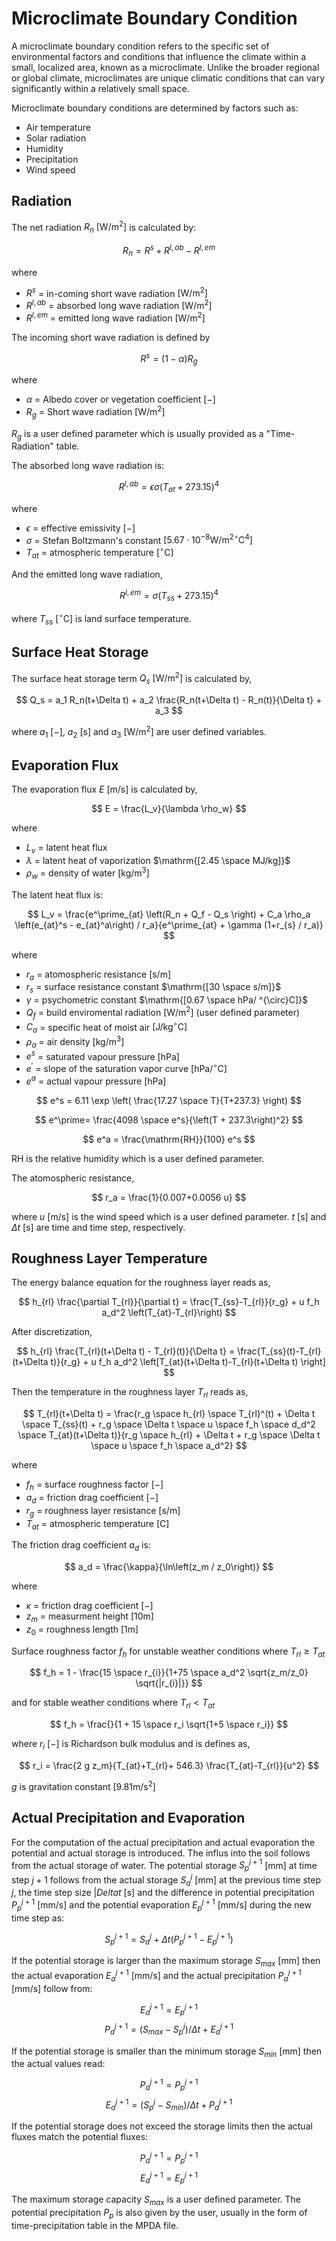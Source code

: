 # Microclimate Boundary Condition
A microclimate boundary condition refers to the specific set of environmental factors and conditions that influence the climate within a small, localized area, known as a microclimate. Unlike the broader regional or global climate, microclimates are unique climatic conditions that can vary significantly within a relatively small space.

Microclimate boundary conditions are determined by factors such as:

- Air temperature
- Solar radiation
- Humidity
- Precipitation
- Wind speed

## Radiation
The net radiation $R_n$ $\mathrm{[W/m^2]}$ is calculated by:

$$ R_n = R^s + R^{l,ab} - R^{l,em} $$

where

- $R^s$ = in-coming short wave radiation $\mathrm{[W/m^2]}$
- $R^{l,ab}$ = absorbed long wave radiation $\mathrm{[W/m^2]}$
- $R^{l,em}$ = emitted long wave radiation $\mathrm{[W/m^2]}$

The incoming short wave radiation is defined by

$$ R^s = \left(1 - \alpha \right) R_{g} $$

where

- $\alpha$ = Albedo cover or vegetation coefficient  $\mathrm{[-]}$
- $R_{g}$ = Short wave radiation  $\mathrm{[W/m^2]}$ 

$R_g$ is a user defined parameter which is usually provided as a "Time-Radiation" table.

The absorbed long wave radiation is:

$$ R^{l,ab}=  \epsilon \sigma \left( T_{at} +273.15 \right)^4 $$

where

- $\epsilon$ = effective emissivity  $\mathrm{[-]}$
- $\sigma$ = Stefan Boltzmann's constant  $\mathrm{[5.67 \cdot 10^{-8}  W/m^{2 \circ}C^4]}$
- $T_{at}$ = atmospheric temperature $\mathrm{[^{\circ}C]}$

And the emitted long wave radiation,

$$ R^{l,em} = \sigma \left( T_{ss} +273.15 \right)^4 $$

where $T_{ss}$ $\mathrm{[^{\circ}C]}$ is land surface temperature.

## Surface Heat Storage
The surface heat storage term $Q_s$ $\mathrm{[W/m^2]}$ is calculated by,

$$ Q_s =  a_1 R_n(t+\Delta t) + a_2 \frac{R_n(t+\Delta t) - R_n(t)}{\Delta t} + a_3 $$

where $a_1$ $\mathrm{[-]}$, $a_2$ $\mathrm{[s]}$ and $a_3$ $\mathrm{[W/m^2]}$ are user defined variables.


## Evaporation Flux
The evaporation flux $E$ $\mathrm{[m/s]}$ is calculated by,

$$ E = \frac{L_v}{\lambda \rho_w} $$

where

- $L_v$ = latent heat flux
- $\lambda$ = latent heat of vaporization $\mathrm{[2.45 \space MJ/kg]}$
- $\rho_w$  = density of water $\mathrm{[kg/m^3]}$

The latent heat flux is:

$$ L_v  = \frac{e^\prime_{at} \left(R_n + Q_f - Q_s \right) + C_a \rho_a \left(e_{at}^s - e_{at}^a\right) / r_a}{e^\prime_{at} + \gamma (1+r_{s} / r_a)} $$

where

- $r_a$ = atomospheric resistance $\mathrm{[s/m]}$
- $r_s$ = surface resistance constant $\mathrm{[30 \space s/m]}$ 
- $\gamma$ = psychometric constant $\mathrm{[0.67 \space hPa/ ^{\circ}C]}$
- $Q_f$ = build enviromental radiation $\mathrm{[W/m^2]}$ (user defined parameter)
- $C_a$ = specific heat of moist air $\mathrm{[J/kg ^{\circ}C]}$
- $\rho_a$ = air density $\mathrm{[kg/m^3]}$ 
- $e^s$ = saturated vapour pressure $\mathrm{[hPa]}$ 
- $e^\prime$ = slope of the saturation vapor curve $\mathrm{[hPa/ ^{\circ}C]}$
- $e^a$ = actual vapour pressure $\mathrm{[hPa]}$

$$ e^s = 6.11 \exp \left( \frac{17.27 \space T}{T+237.3} \right) $$

$$ e^\prime=  \frac{4098 \space e^s}{\left(T + 237.3\right)^2} $$   

$$ e^a = \frac{\mathrm{RH}}{100} e^s $$

$\mathrm{RH}$ is the relative humidity which is a user defined parameter.

The atomospheric resistance,

$$ r_a = \frac{1}{0.007+0.0056 u} $$

where $u$ $\mathrm{[m/s]}$ is the wind speed which is a user defined parameter. $t$ $\mathrm{[s]}$ and $\Delta t$ $\mathrm{[s]}$ are time and time step, respectively.

## Roughness Layer Temperature
The energy balance equation for the roughness layer reads as,

$$ h_{rl} \frac{\partial T_{rl}}{\partial t} = \frac{T_{ss}-T_{rl}}{r_g} + u f_h a_d^2 \left(T_{at}-T_{rl}\right)  $$

After discretization,

$$ h_{rl} \frac{T_{rl}(t+\Delta t) - T_{rl}(t)}{\Delta t} = \frac{T_{ss}(t)-T_{rl}(t+\Delta t)}{r_g} + u f_h a_d^2 \left[T_{at}(t+\Delta t)-T_{rl}(t+\Delta t) \right] $$

Then the temperature in the roughness layer $T_{rl}$ reads as,

$$ T_{rl}(t+\Delta t) = \frac{r_g \space h_{rl} \space T_{rl}^(t) + \Delta t \space T_{ss}(t) + r_g \space \Delta t \space u \space f_h \space d_d^2 \space T_{at}(t+\Delta t)}{r_g \space h_{rl} + \Delta t + r_g \space \Delta t \space u \space f_h \space a_d^2} $$

where

- $f_h$ = surface roughness factor $\mathrm{[-]}$
- $a_d$ = friction drag coefficient $\mathrm{[-]}$
- $r_g$ = roughness layer resistance $\mathrm{[s/m]}$
- $T_{at}$ = atmospheric temperature $\mathrm{[C]}$

The friction drag coefficient $a_d$ is:

$$ a_d = \frac{\kappa}{\ln\left(z_m / z_0\right)} $$

where

- $\kappa$ = friction drag coefficient $\mathrm{[-]}$
- $z_m$ = measurment height $\mathrm{[10 m]}$
- $z_0$ = roughness length $\mathrm{[1 m]}$

Surface roughness factor $f_h$ for unstable weather conditions where $T_{rl} \geq T_{at}$

$$ f_h = 1 - \frac{15 \space r_{i}}{1+75 \space a_d^2 \sqrt{z_m/z_0} \sqrt{|r_{i}|}} $$

and for stable weather conditions where $T_{rl} < T_{at}$

$$ f_h = \frac{}{1 + 15 \space r_i \sqrt{1+5 \space r_i}} $$

where $r_i$ $\mathrm{[-]}$ is Richardson bulk modulus and is defines as,

$$ r_i = \frac{2 g z_m}{T_{at}+T_{rl}+ 546.3} \frac{T_{at}-T_{rl}}{u^2} $$

$g$ is gravitation constant $\mathrm{[9.81 m/s^2]}$

## Actual Precipitation and Evaporation
For the computation of the actual precipitation and actual evaporation the potential and actual storage is introduced. The influs into the soil follows from the actual storage of water.
The potential storage $S_p^{j+1}$ $\mathrm{[mm]}$ at time step $j+1$ follows from the actual storage $S_a^j$ $\mathrm{[mm]}$ at the previous time step $j$, the time step size $|Delta t$ $\mathrm{[s]}$ and the difference in potential precipitation $P_p^{j+1}$ $\mathrm{[mm/s]}$ and the potential evaporation $E_p^{j+1}$ $\mathrm{[mm/s]}$ during the new time step as:

$$ S_p^{j+1} = S_a^j + \Delta t \left( P_p^{j+1} - E_p^{j+1} \right) $$

If the potential storage is larger than the maximum storage $S_{max}$ $\mathrm{[mm]}$ then the actual evaporation $E_a^{j+1}$ $\mathrm{[mm/s]}$ and the actual precipitation $P_a^{j+1}$ $\mathrm{[mm/s]}$ follow from:

$$ E_a^{j+1} = E_p^{j+1}$$
$$ P_a^{j+1} = \left( S_{max} - S_p^j \right) / \Delta t + E_a^{j+1} $$

If the potential storage is smaller than the minimum storage $S_{min}$ $\mathrm{[mm]}$ then the actual values read:

$$ P_a^{j+1} = P_p^{j+1}$$
$$ E_a^{j+1} = \left( S_p^j - S_{min} \right) / \Delta t + P_a^{j+1} $$

If the potential storage does not exceed the storage limits then the actual fluxes match the potential fluxes:

$$ P_a^{j+1} = P_p^{j+1}$$
$$ E_a^{j+1} = E_p^{j+1}$$

The maximum storage capacity $S_{max}$ is a user defined parameter. The potential precipitation $P_p$ is also given by the user, usually in the form of time-precipitation table in the MPDA file. 